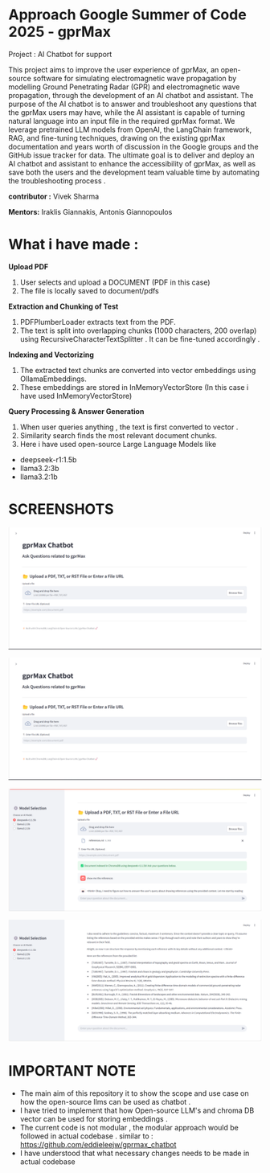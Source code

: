 
# Approach Google Summer of Code 2025 -  gprMax


Project :  AI Chatbot for support

This project aims to improve the user experience of gprMax, an open-source software for simulating electromagnetic wave propagation by modelling Ground Penetrating Radar (GPR) and electromagnetic wave propagation, through the development of an AI chatbot and assistant. The purpose of the AI chatbot is to answer and troubleshoot any questions that the gprMax users may have, while the AI assistant is capable of turning natural language into an input file in the required gprMax format. We leverage pretrained LLM models from OpenAI, the LangChain framework, RAG, and fine-tuning techniques, drawing on the existing gprMax documentation and years worth of discussion in the Google groups and the GitHub issue tracker for data. The ultimate goal is to deliver and deploy an AI chatbot and assistant to enhance the accessibility of gprMax, as well as save both the users and the development team valuable time by automating the troubleshooting process .


**contributor :** Vivek Sharma

**Mentors:** Iraklis Giannakis, Antonis Giannopoulos  





# What i have made :

**Upload PDF**

1. User selects and upload a DOCUMENT (PDF in this case)
2. The file is locally saved to document/pdfs


**Extraction and Chunking of Test**

1. PDFPlumberLoader extracts text from the PDF.
2. The text is split into overlapping chunks (1000 characters, 200 overlap) using RecursiveCharacterTextSplitter . It can be fine-tuned accordingly .


**Indexing and Vectorizing**

1. The extracted text chunks are converted into vector embeddings using OllamaEmbeddings.
2. These embeddings are stored in InMemoryVectorStore (In this case i have used InMemoryVectorStore)


**Query Processing & Answer Generation**

1. When user queries anything , the text is first converted to vector . 
2. Similarity search finds the most relevant document chunks.
3. Here i have used open-source Large Language Models like 

- deepseek-r1:1.5b
- llama3.2:3b
- llama3.2:1b


# SCREENSHOTS

<img src='static\gprMax-AIBot1-UI.png' alt="ui">

![AI Chatbot Demo](static\gprMax-AIBot1-UI.png)

![AI Chatbot Demo](static\gprMax-AIBot1.png)

![AI Chatbot Demo](static\gprMax-AIBot1-Response.png)



# IMPORTANT NOTE
- The main aim of this repository it to show the scope and use case on how the open-source llms can be used as chatbot . 
- I have tried to implement that how Open-source LLM's and chroma DB vector can be used for storing embeddings .
- The current code is not modular , the modular approach would be followed in actual codebase . 
similar to : https://github.com/eddieleejw/gprmax_chatbot
- I have understood that what necessary changes needs to be made in actual codebase 









